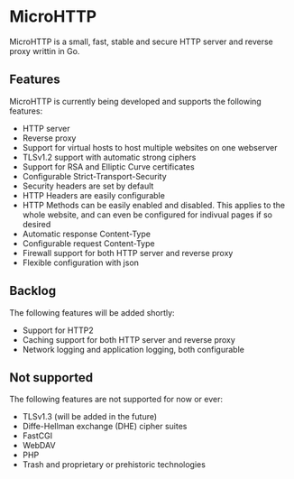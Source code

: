 # MicroHTTP
MicroHTTP is a small, fast, stable and secure HTTP server and reverse proxy writtin in Go.

## Features
MicroHTTP is currently being developed and supports the following features:<br>
* HTTP server
* Reverse proxy
* Support for virtual hosts to host multiple websites on one webserver
* TLSv1.2 support with automatic strong ciphers
* Support for RSA and Elliptic Curve certificates
* Configurable Strict-Transport-Security
* Security headers are set by default
* HTTP Headers are easily configurable
* HTTP Methods can be easily enabled and disabled. This applies to the whole website, and can even be configured for indivual pages if so desired
* Automatic response Content-Type
* Configurable request Content-Type
* Firewall support for both HTTP server and reverse proxy
* Flexible configuration with json<br>

## Backlog
The following features will be added shortly:<br>
* Support for HTTP2
* Caching support for both HTTP server and reverse proxy
* Network logging and application logging, both configurable<br>

## Not supported
The following features are not supported for now or ever:<br>
* TLSv1.3 (will be added in the future)
* Diffe-Hellman exchange (DHE) cipher suites
* FastCGI
* WebDAV
* PHP
* Trash and proprietary or prehistoric technologies
